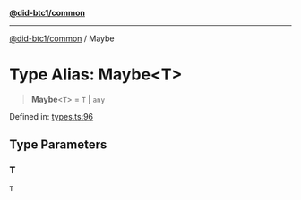 [**@did-btc1/common**](../README.md)

***

[@did-btc1/common](../globals.md) / Maybe

# Type Alias: Maybe\<T\>

> **Maybe**\<`T`\> = `T` \| `any`

Defined in: [types.ts:96](https://github.com/dcdpr/did-btc1-js/blob/751aedd75738c26882a2149e644ae32b9e424707/packages/common/src/types.ts#L96)

## Type Parameters

### T

`T`

